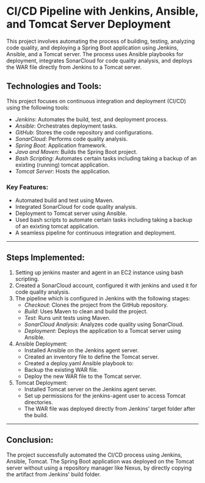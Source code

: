 #  CI/CD Pipeline with Jenkins, Ansible, and Tomcat Server Deployment

This project involves automating the process of building, testing, analyzing code quality, and deploying a Spring Boot application using Jenkins, Ansible, and a Tomcat server. The process uses Ansible playbooks for deployment, integrates SonarCloud for code quality analysis, and deploys the WAR file directly from Jenkins to a Tomcat server.

## Technologies and Tools:

This project focuses on continuous integration and deployment (CI/CD) using the following tools:
- *Jenkins*: Automates the build, test, and deployment process.
- *Ansible*: Orchestrates deployment tasks.
- *GitHub*: Stores the code repository and configurations.
- *SonarCloud*: Performs code quality analysis.
- *Spring Boot*: Application framework.
- *Java and Maven*: Builds the Spring Boot project.
- *Bash Scripting*: Automates certain tasks including taking a backup of an exixting (running) tomcat application.
- *Tomcat Server*: Hosts the application.

### Key Features:
- Automated build and test using Maven.
- Integrated SonarCloud for code quality analysis.
- Deployment to Tomcat server using Ansible.
- Used bash scripts to automate certain tasks including taking a backup of an exixting tomcat application.
- A seamless pipeline for continuous integration and deployment.

---

## Steps Implemented:

1. Setting up jenkins master and agent in an EC2 instance using bash scripting.
2. Created a SonarCloud account, configured it with jenkins and used it for code quality analysis. 
3. The pipeline which is configured in Jenkins with the following stages: 
   - *Checkout*: Clones the project from the GitHub repository.
   - *Build*: Uses Maven to clean and build the project.
   - *Test*: Runs unit tests using Maven.
   - *SonarCloud Analysis*: Analyzes code quality using SonarCloud.
   - *Deployment*: Deploys the application to a Tomcat server using Ansible.
4. Ansible Deployment:
   - Installed Ansible on the Jenkins agent server.
   - Created an inventory file to define the Tomcat server.
   - Created a deploy.yaml Ansible playbook to:
   - Backup the existing WAR file.
   - Deploy the new WAR file to the Tomcat server.
5. Tomcat Deployment:
   - Installed Tomcat server on the Jenkins agent server.
   - Set up permissions for the jenkins-agent user to access Tomcat directories.
   - The WAR file was deployed directly from Jenkins' target folder after the build.

---

## Conclusion:

The project successfully automated the CI/CD process using Jenkins, Ansible, Tomcat. The Spring Boot application was deployed on the Tomcat server without using a repository manager like Nexus, by directly copying the artifact from Jenkins' build folder.

